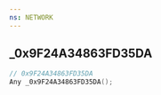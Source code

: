 ```yaml
---
ns: NETWORK
---
```

## _0x9F24A34863FD35DA

```c
// 0x9F24A34863FD35DA
Any _0x9F24A34863FD35DA();
```

